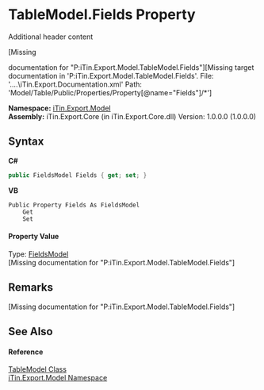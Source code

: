 # TableModel.Fields Property 
Additional header content 

\[Missing <summary> documentation for "P:iTin.Export.Model.TableModel.Fields"\]\[Missing <include> target documentation in 'P:iTin.Export.Model.TableModel.Fields'.  File: '..\..\iTin.Export.Documentation.xml' Path: 'Model/Table/Public/Properties/Property[@name="Fields"]/*'\]

**Namespace:**&nbsp;<a href="N_iTin_Export_Model">iTin.Export.Model</a><br />**Assembly:**&nbsp;iTin.Export.Core (in iTin.Export.Core.dll) Version: 1.0.0.0 (1.0.0.0)

## Syntax

**C#**<br />
``` C#
public FieldsModel Fields { get; set; }
```

**VB**<br />
``` VB
Public Property Fields As FieldsModel
	Get
	Set
```


#### Property Value
Type: <a href="T_iTin_Export_Model_FieldsModel">FieldsModel</a><br />\[Missing <value> documentation for "P:iTin.Export.Model.TableModel.Fields"\]

## Remarks
\[Missing <remarks> documentation for "P:iTin.Export.Model.TableModel.Fields"\]

## See Also


#### Reference
<a href="T_iTin_Export_Model_TableModel">TableModel Class</a><br /><a href="N_iTin_Export_Model">iTin.Export.Model Namespace</a><br />